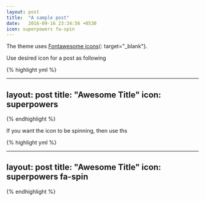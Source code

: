 ```yaml
---
layout: post
title:  "A sample post"
date:   2016-09-16 23:34:56 +0530
icon: superpowers fa-spin
---
```



The theme uses [Fontawesome icons](http://fontawesome.io/icons/){: target="_blank"}. 

Use desired icon for a post as following

{% highlight yml %}

---
layout: post
title: "Awesome Title"
icon: superpowers 
---

{% endhighlight %}

If you want the icon to be spinning, then use ths

{% highlight yml %}

---
layout: post
title: "Awesome Title"
icon: superpowers fa-spin
---

{% endhighlight %}


